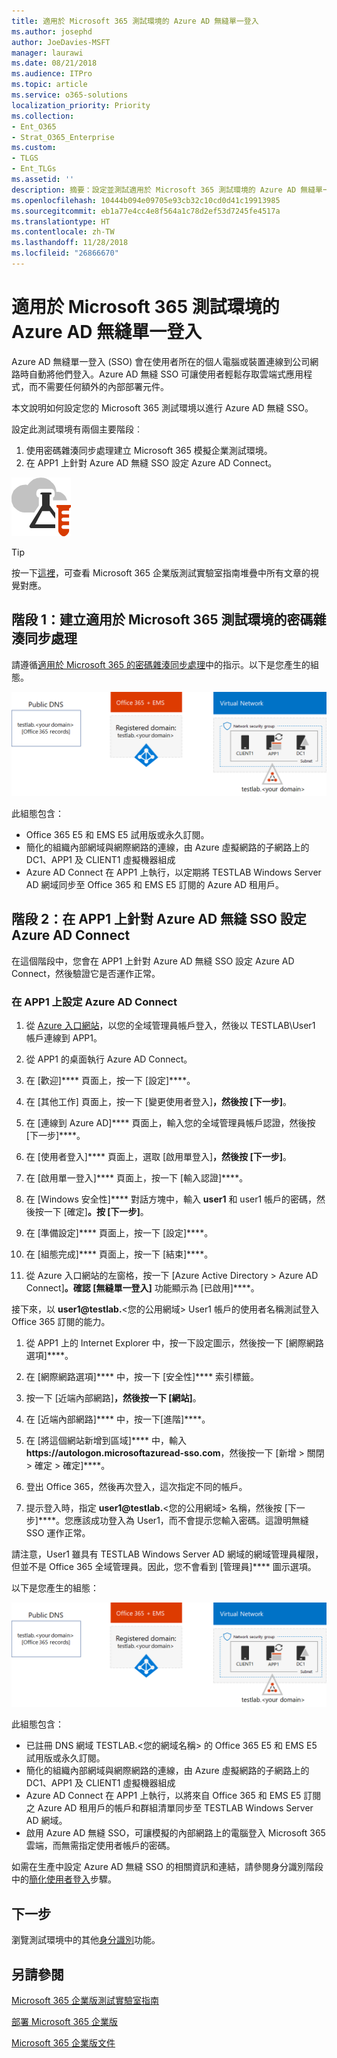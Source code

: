 ```yaml
---
title: 適用於 Microsoft 365 測試環境的 Azure AD 無縫單一登入
ms.author: josephd
author: JoeDavies-MSFT
manager: laurawi
ms.date: 08/21/2018
ms.audience: ITPro
ms.topic: article
ms.service: o365-solutions
localization_priority: Priority
ms.collection:
- Ent_O365
- Strat_O365_Enterprise
ms.custom:
- TLGS
- Ent_TLGs
ms.assetid: ''
description: 摘要：設定並測試適用於 Microsoft 365 測試環境的 Azure AD 無縫單一登入。
ms.openlocfilehash: 10444b094e09705e93cb32c10cd0d41c19913985
ms.sourcegitcommit: eb1a77e4cc4e8f564a1c78d2ef53d7245fe4517a
ms.translationtype: HT
ms.contentlocale: zh-TW
ms.lasthandoff: 11/28/2018
ms.locfileid: "26866670"
---
```

# <a name="azure-ad-seamless-single-sign-on-for-your-microsoft-365-test-environment"></a>適用於 Microsoft 365 測試環境的 Azure AD 無縫單一登入

Azure AD 無縫單一登入 (SSO) 會在使用者所在的個人電腦或裝置連線到公司網路時自動將他們登入。Azure AD 無縫 SSO 可讓使用者輕鬆存取雲端式應用程式，而不需要任何額外的內部部署元件。

本文說明如何設定您的 Microsoft 365 測試環境以進行 Azure AD 無縫 SSO。

設定此測試環境有兩個主要階段︰

1.  使用密碼雜湊同步處理建立 Microsoft 365 模擬企業測試環境。
2.  在 APP1 上針對 Azure AD 無縫 SSO 設定 Azure AD Connect。
    
![Microsoft Cloud 的測試實驗室指南](media/m365-enterprise-test-lab-guides/cloud-tlg-icon.png) 
    
> [!TIP]
> 按一下[這裡](https://aka.ms/m365etlgstack)，可查看 Microsoft 365 企業版測試實驗室指南堆疊中所有文章的視覺對應。
  
## <a name="phase-1-create-the-password-hash-synchronization-for-your-microsoft-365-test-environment"></a>階段 1：建立適用於 Microsoft 365 測試環境的密碼雜湊同步處理

請遵循[適用於 Microsoft 365 的密碼雜湊同步處理](password-hash-sync-m365-ent-test-environment.md)中的指示。以下是您產生的組態。
  
![使用密碼雜湊同步處理測試環境的模擬企業](media/pass-through-auth-m365-ent-test-environment/Phase1.png)
  
此組態包含： 
  
- Office 365 E5 和 EMS E5 試用版或永久訂閱。
- 簡化的組織內部網域與網際網路的連線，由 Azure 虛擬網路的子網路上的 DC1、APP1 及 CLIENT1 虛擬機器組成 
- Azure AD Connect 在 APP1 上執行，以定期將 TESTLAB Windows Server AD 網域同步至 Office 365 和 EMS E5 訂閱的 Azure AD 租用戶。

## <a name="phase-2-configure-azure-ad-connect-on-app1-for-azure-ad-seamless-sso"></a>階段 2：在 APP1 上針對 Azure AD 無縫 SSO 設定 Azure AD Connect

在這個階段中，您會在 APP1 上針對 Azure AD 無縫 SSO 設定 Azure AD Connect，然後驗證它是否運作正常。

### <a name="configure-azure-ad-connect-on-app1"></a>在 APP1 上設定 Azure AD Connect

1. 從 [Azure 入口網站](https://portal.azure.com)，以您的全域管理員帳戶登入，然後以 TESTLAB\User1 帳戶連線到 APP1。

2. 從 APP1 的桌面執行 Azure AD Connect。

3. 在 [歡迎]**** 頁面上，按一下 [設定]****。

4. 在 [其他工作] 頁面上，按一下 [變更使用者登入]****，然後按 [下一步]****。

5. 在 [連線到 Azure AD]**** 頁面上，輸入您的全域管理員帳戶認證，然後按 [下一步]****。

6. 在 [使用者登入]**** 頁面上，選取 [啟用單登入]****，然後按 [下一步]****。

7. 在 [啟用單一登入]**** 頁面上，按一下 [輸入認證]****。

8. 在 [Windows 安全性]**** 對話方塊中，輸入 **user1** 和 user1 帳戶的密碼，然後按一下 [確定]****。按 [下一步]****。

9. 在 [準備設定]**** 頁面上，按一下 [設定]****。

10. 在 [組態完成]**** 頁面上，按一下 [結束]****。

11. 從 Azure 入口網站的左窗格，按一下 [Azure Active Directory > Azure AD Connect]****。確認 [無縫單一登入]**** 功能顯示為 [已啟用]****。

接下來，以 <strong>user1@testlab.</strong>\<您的公用網域> User1 帳戶的使用者名稱測試登入 Office 365 訂閱的能力。

1. 從 APP1 上的 Internet Explorer 中，按一下設定圖示，然後按一下 [網際網路選項]****。
 
2. 在 [網際網路選項]**** 中，按一下 [安全性]**** 索引標籤。

3. 按一下 [近端內部網路]****，然後按一下 [網站]****。

4. 在 [近端內部網路]**** 中，按一下[進階]****。

5. 在 [將這個網站新增到區域]**** 中，輸入 **https<span>://</span>autologon.microsoftazuread-sso.com**，然後按一下 [新增 > 關閉 > 確定 > 確定]****。

6. 登出 Office 365，然後再次登入，這次指定不同的帳戶。

7. 提示登入時，指定 <strong>user1@testlab.</strong>\<您的公用網域> 名稱，然後按 [下一步]****。您應該成功登入為 User1，而不會提示您輸入密碼。這證明無縫 SSO 運作正常。

請注意，User1 雖具有 TESTLAB Windows Server AD 網域的網域管理員權限，但並不是 Office 365 全域管理員。因此，您不會看到 [管理員]**** 圖示選項。

以下是您產生的組態：

![使用傳遞驗證測試環境的模擬企業](media/pass-through-auth-m365-ent-test-environment/Phase1.png)

 
此組態包含：

- 已註冊 DNS 網域 TESTLAB.\<您的網域名稱> 的 Office 365 E5 和 EMS E5 試用版或永久訂閱。
- 簡化的組織內部網域與網際網路的連線，由 Azure 虛擬網路的子網路上的 DC1、APP1 及 CLIENT1 虛擬機器組成 
- Azure AD Connect 在 APP1 上執行，以將來自 Office 365 和 EMS E5 訂閱之 Azure AD 租用戶的帳戶和群組清單同步至 TESTLAB Windows Server AD 網域。 
- 啟用 Azure AD 無縫 SSO，可讓模擬的內部網路上的電腦登入 Microsoft 365 雲端，而無需指定使用者帳戶的密碼。

如需在生產中設定 Azure AD 無縫 SSO 的相關資訊和連結，請參閱身分識別階段中的[簡化使用者登入](identity-single-sign-on.md)步驟。

## <a name="next-step"></a>下一步

瀏覽測試環境中的其他[身分識別](m365-enterprise-test-lab-guides.md#identity)功能。

## <a name="see-also"></a>另請參閱

[Microsoft 365 企業版測試實驗室指南](m365-enterprise-test-lab-guides.md)

[部署 Microsoft 365 企業版](deploy-microsoft-365-enterprise.md)

[Microsoft 365 企業版文件](https://docs.microsoft.com/microsoft-365-enterprise/)


